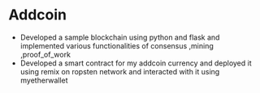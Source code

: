 # Addcoin
- Developed a sample blockchain using python and flask and  implemented various functionalities of consensus ,mining ,proof_of_work
- Developed a smart contract for my addcoin currency and deployed it using remix on ropsten network and interacted with it using myetherwallet
